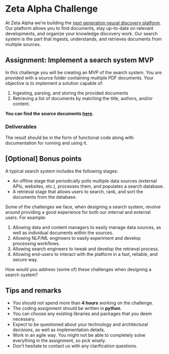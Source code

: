 # Zeta Alpha Challenge

At Zeta Alpha we’re building the [next generation neural discovery platform](https://search.zeta-alpha.com). Our platform allows you to find documents, stay up-to-date on relevant developments, and organize your knowledge discovery work. Our search system is the part that ingests, understands, and retrieves documents from multiple sources.

## Assignment: Implement a search system MVP

In this challenge you will be creating an MVP of the search system. You are provided with a source folder containing multiple PDF documents. Your objective is to implement a solution capable of:
1. Ingesting, parsing, and storing the provided documents
1. Retrieving a list of documents by matching the title, authors, and/or content.

**You can find the source documents [here](https://s3.console.aws.amazon.com/s3/buckets/zeta-alpha-challenge).**

### Deliverables

The result should be in the form of functional code along with documentation for running and using it.

## [Optional] Bonus points

A typical search system includes the following stages:
- An offline stage that periodically polls multiple data sources (external APIs, websites, etc.), processes them, and populates a search database.
- A retrieval stage that allows users to search, rank, and sort the documents from the database.

Some of the challenges we face, when designing a search system, revolve around providing a good experience for both our internal and external users. For example:

1. Allowing data and content managers to easily manage data sources, as well as individual documents within the sources. 
1. Allowing NLP/ML engineers to easily experiment and develop processing workflows.
1. Allowing search engineers to tweak and develop the retrieval process.
1. Allowing end-users to interact with the platform in a fast, reliable, and secure way.

How would you address (some of) these challenges when designing a search system?

## Tips and remarks

- You should not spend more than **4 hours** working on the challenge.
- The coding assignment should be written in **python**.
- You can choose any existing libraries and packages that you deem necessary.
- Expect to be questioned about your technology and architectural decisions, as well as implementation details.
- Work in an agile way. You might not be able to completely solve everything in the assignment, so pick wisely.
- Don't hesitate to contact us with any clarification questions.
